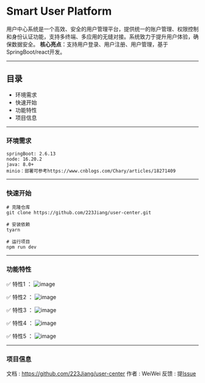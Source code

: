 # Smart User Platform

用户中心系统是一个高效、安全的用户管理平台，提供统一的账户管理、权限控制和身份认证功能，支持多终端、多应用的无缝对接。系统致力于提升用户体验，确保数据安全。
**核心亮点**：支持用户登录、用户注册、用户管理，基于SpringBoot/react开发。

---

## 目录
- 环境需求
- 快速开始
- 功能特性
- 项目信息

---

### 环境需求
```
springBoot: 2.6.13
node: 16.20.2
java: 8.0+
minio：部署可参考https://www.cnblogs.com/Chary/articles/18271409
```

---

### 快速开始
```
# 克隆仓库
git clone https://github.com/223Jiang/user-center.git

# 安装依赖
tyarn

# 运行项目
npm run dev
```
---

### 功能特性
✅ 特性1 ：
![image](https://github.com/user-attachments/assets/0811c382-2a37-4834-adfd-efc20c8dab48)

✅ 特性2 ：
![image](https://github.com/user-attachments/assets/fce4a133-6166-49ea-a96c-9ed55c8f7caa)

✅ 特性3 ：
![image](https://github.com/user-attachments/assets/92080ae6-6c63-42a7-a88e-8bba659826f0)

✅ 特性4 ：
![image](https://github.com/user-attachments/assets/bdbd4db6-7b91-464b-9221-d7f2c4b04510)

✅ 特性5 ：
![image](https://github.com/user-attachments/assets/ecf0b2ae-375e-4782-afb5-af1169bd3b6a)

---

### 项目信息
文档 : https://github.com/223Jiang/user-center
作者 : WeiWei
反馈 : 提[Issue](https://github.com/223Jiang)
